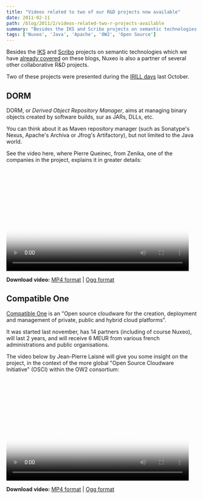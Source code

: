 ```yaml
---
title: "Videos related to two of our R&D projects now available"
date: 2011-02-11
path: /blog/2011/2/videos-related-two-r-projects-available
summary: "Besides the IKS and Scribo projects on semantic technologies which we have already covered on these blogs, Nuxeo is also a partner of several other collaborative R&amp;D projects."
tags: ['Nuxeo', 'Java', 'Apache', 'OW2', 'Open Source']
---
```


Besides the <a href="http://iks-project.eu/">IKS</a> and <a href="http://www.scribo.ws/">Scribo</a> projects on semantic technologies which we have <a href="http://blogs.nuxeo.com/fermigier/2010/11/the-slides-decks-for-my-presentation-at-nuxeo-world-are-online.html">already covered</a> on these blogs, Nuxeo is also a partner of several other collaborative R&amp;D projects.

Two of these projects were presented during the <a href="http://www.irill.org/blog/events/irill-days-2010/videos">IRILL days</a> last October. 

<!-- more -->

<h2>DORM</h2>

DORM, or <em>Derived Object Repository Manager</em>, aims at managing binary objects created by software builds, sur as JARs, DLLs, etc.

You can think about it as Maven repository manager (such as Sonatype's Nexus, Apache's Archiva or Jfrog's Artifactory), but not limited to the Java world.

See the video here, where Pierre Queinec, from Zenika, one of the companies in the project, explains it in greater details:

<video controls="controls" poster="http://www.irill.org/videosIRILL/ID2010_QUEINNEC-1-1.jpg" width="480" height="270">
<source src="http://www.irill.org/videosIRILL/ID2010_QUEINNEC.mp4" type="video/mp4">
<source src="http://www.irill.org/videosIRILL/ID2010_QUEINNEC.ogv" type="video/ogg">
<object type="application/x-shockwave-flash" data="flowplayer-3.2.5.swf" width="480" height="270">
<param name="movie" value="flowplayer-3.2.5.swf">
<param name="allowFullScreen" value="true">
<param name="wmode" value="transparent">
<param name="flashVars" value="config={'playlist':['/videosIRILL/ID2010_QUEINNEC-1-1.jpg',{'url':'/videosIRILL/ID2010_QUEINNEC.mp4','autoPlay':false}]}">
<img alt="QUEINNEC" src="http://www.irill.org/videosIRILL/ID2010_QUEINNEC-1-1.jpg" width="480" height="270" title="No video playback capabilities, please download the video below" />
</object>
</video>

<strong>Download video:</strong> <a href="http://www.irill.org/videosIRILL/ID2010_QUEINNEC.mp4">MP4 format</a> | <a href="http://www.irill.org/videosIRILL/ID2010_QUEINNEC.ogv">Ogg format</a>

<h2>Compatible One</h2>

<a href="http://compatibleone.org/bin/view/Main/">Compatible One</a> is an "Open source cloudware for the creation, deployment and management of private, public and hybrid cloud platforms".

It was started last november, has 14 partners (including of course Nuxeo), will last 2 years, and will receive 6 MEUR from various french administrations and public organisations.

The video below by Jean-Pierre Laisné will give you some insight on the project, in the context of the more global "Open Source Cloudware Initiative" (OSCI) within the OW2 consortium:

<video controls="controls" poster="http://www.irill.org/videosIRILL/ID2010_LAISNE-1-1.jpg" width="480" height="270">
<source src="http://www.irill.org/videosIRILL/ID2010_LAISNE.mp4" type="video/mp4">
<source src="http://www.irill.org/videosIRILL/ID2010_LAISNE.ogv" type="video/ogg">
<object type="application/x-shockwave-flash" data="flowplayer-3.2.5.swf" width="480" height="270">
<param name="movie" value="flowplayer-3.2.5.swf">
<param name="allowFullScreen" value="true">
<param name="wmode" value="transparent">
<param name="flashVars" value="config={'playlist':['/videosIRILL/ID2010_LAISNE-1-1.jpg',{'url':'/videosIRILL/ID2010_LAISNE.mp4','autoPlay':false}]}">
<img alt="LAISNE" src="http://www.irill.org/videosIRILL/ID2010_LAISNE-1-1.jpg" width="640" height="360" title="No video playback capabilities, please download the video below" />
</object>
</video>

<strong>Download video:</strong> <a href="http://www.irill.org/videosIRILL/ID2010_LAISNE.mp4">MP4 format</a> | <a href="http://www.irill.org/videosIRILL/ID2010_LAISNE.ogv">Ogg format</a>


